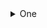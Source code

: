 
<details>

  <summary>One</summary>
  
  <details><summary>aaa</summary>
  
    * sub aaa 1
    
    * sub aaa 2
    
  </details>
  
  * bbb

</details>

